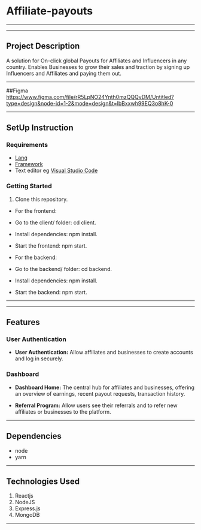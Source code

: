 # Affiliate-payouts
*****
****
## Project Description
A solution for On-click global Payouts for Affiliates and Influencers in any country. Enables Businesses to grow their sales and traction by signing up Influencers and Affiliates and paying them out.
******
##Figma
https://www.figma.com/file/rR5LpNO24Ynth0mzQQQvDM/Untitled?type=design&node-id=1-2&mode=design&t=lbBxxwh99EQ3o8hK-0


*****
## SetUp Instruction
### Requirements
* [Lang](https://nodejs.org/en)
* [Framework](https://legacy.reactjs.org/)
* Text editor eg [Visual Studio Code](https://code.visualstudio.com/download)


### Getting Started
1. Clone this repository.
- For the frontend:

- Go to the client/ folder: cd client.
- Install dependencies: npm install.
- Start the frontend: npm start.

- For the backend:

- Go to the backend/ folder: cd backend.
- Install dependencies: npm install.
- Start the backend: npm start.

*****
*****
## Features

### User Authentication

- **User Authentication:** Allow affiliates and businesses to create accounts and log in securely.

### Dashboard

- **Dashboard Home:** The central hub for affiliates and businesses, offering an overview of earnings, recent payout requests, transaction history.

- **Referral Program:** Allow users see their referrals and to refer new affiliates or businesses to the platform.
*****
## Dependencies
- node
- yarn
*****
## Technologies Used
1. Reactjs
2. NodeJS
3. Express.js
4. MongoDB 
*****

